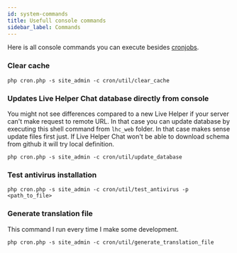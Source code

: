```yaml
---
id: system-commands
title: Usefull console commands
sidebar_label: Commands
---
```


Here is all console commands you can execute besides [cronjobs](development/cronjob.md).

### Clear cache

```
php cron.php -s site_admin -c cron/util/clear_cache
```

### Updates Live Helper Chat database directly from console

You might not see differences compared to a new Live Helper if your server can't make request to remote URL. In that case you can update database by executing this shell command from `lhc_web` folder. In that case makes sense update files first just. If Live Helper Chat won't be able to download schema from github it will try local definition.

```
php cron.php -s site_admin -c cron/util/update_database
```

### Test antivirus installation

```
php cron.php -s site_admin -c cron/util/test_antivirus -p <path_to_file>
```

### Generate translation file

This command I run every time I make some development.

```
php cron.php -s site_admin -c cron/util/generate_translation_file
```